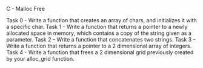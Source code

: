 C - Malloc Free

Task 0 - Write a function that creates an array of chars, and initializes it with a specific char.
Task 1 - Write a function that returns a pointer to a newly allocated space in memory, which contains a copy of the string given as a parameter.
Task 2 - Write a function that concatenates two strings.
Task 3 - Write a function that returns a pointer to a 2 dimensional array of integers.
Task 4 - Write a function that frees a 2 dimensional grid previously created by your alloc_grid function.
